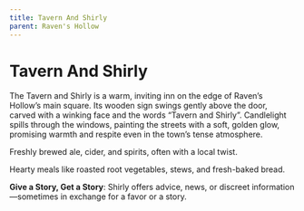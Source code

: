 ```yaml
---
title: Tavern And Shirly
parent: Raven's Hollow
---
```


# Tavern And Shirly

The Tavern and Shirly is a warm, inviting inn on the edge of Raven’s Hollow’s main square. Its wooden sign swings gently above the door, carved with a winking face and the words “Tavern and Shirly”. Candlelight spills through the windows, painting the streets with a soft, golden glow, promising warmth and respite even in the town’s tense atmosphere.

Freshly brewed ale, cider, and spirits, often with a local twist.

Hearty meals like roasted root vegetables, stews, and fresh-baked bread.

**Give a Story, Get a Story**: Shirly offers advice, news, or discreet information—sometimes in exchange for a favor or a story.